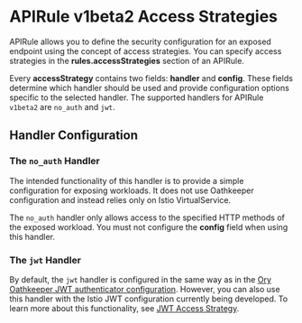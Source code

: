 # APIRule v1beta2 Access Strategies

APIRule allows you to define the security configuration for an exposed endpoint using the concept of access strategies. You can specify access strategies in the **rules.accessStrategies** section of an APIRule.

Every **accessStrategy** contains two fields: **handler** and **config**. These fields determine which handler should be used and provide configuration options specific to the selected handler. The supported handlers for APIRule `v1beta2` are `no_auth` and `jwt`.

## Handler Configuration

### The `no_auth` Handler

The intended functionality of this handler is to provide a simple configuration for exposing workloads. It does not use Oathkeeper configuration and instead relies only on Istio VirtualService.

The `no_auth` handler only allows access to the specified HTTP methods of the exposed workload. You must not configure the **config** field when using this handler.

### The `jwt` Handler

By default, the `jwt` handler is configured in the same way as in the [Ory Oathkeeper JWT authenticator configuration](https://www.ory.sh/docs/oathkeeper/pipeline/authn#jwt). However, you can also use this handler with the Istio JWT configuration currently being developed. To learn more about this functionality, see [JWT Access Strategy](04-20-apirule-istio-jwt-access-strategy.md).
